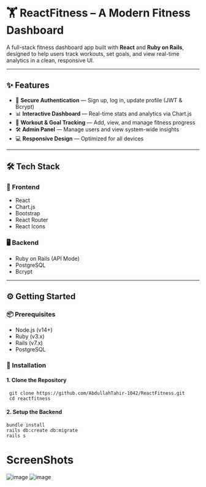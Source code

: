 # 🏋️ ReactFitness – A Modern Fitness Dashboard

A full-stack fitness dashboard app built with **React** and **Ruby on Rails**, designed to help users track workouts, set goals, and view real-time analytics in a clean, responsive UI.


---

## ✨ Features

- 🔐 **Secure Authentication** — Sign up, log in, update profile (JWT & Bcrypt)
- 📊 **Interactive Dashboard** — Real-time stats and analytics via Chart.js
- 📝 **Workout & Goal Tracking** — Add, view, and manage fitness progress
- 🛠️ **Admin Panel** — Manage users and view system-wide insights
- 💻 **Responsive Design** — Optimized for all devices

---

## 🛠 Tech Stack

### 🧩 Frontend
- React
- Chart.js
- Bootstrap
- React Router
- React Icons

### 🖥 Backend
- Ruby on Rails (API Mode)
- PostgreSQL
- Bcrypt

---

## ⚙️ Getting Started

### 📦 Prerequisites

- Node.js (v14+)
- Ruby (v3.x)
- Rails (v7.x)
- PostgreSQL

### 🔧 Installation

#### 1. Clone the Repository


     git clone https://github.com/AbdullahTahir-1042/ReactFitness.git
     cd reactfitness

#### 2. Setup the Backend
    bundle install
    rails db:create db:migrate
    rails s
# ScreenShots
![image](https://github.com/user-attachments/assets/e3396748-b660-4483-b5bf-9b882eb80568)
![image](https://github.com/user-attachments/assets/e635aca1-901d-49a7-bffd-b334ea3424de)

